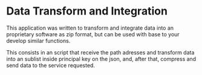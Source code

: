 <h1>Data Transform and Integration</h1>
    <p>
        This application was written to transform and integrate data into an proprietary software as zip format, but can be used with base to your develop similar functions.
    </p>
    <p>
        This consists in an script that receive the path adresses and transform data into an sublist inside principal key on the json, and, after that, compress and send data to the service requested.
    </p>